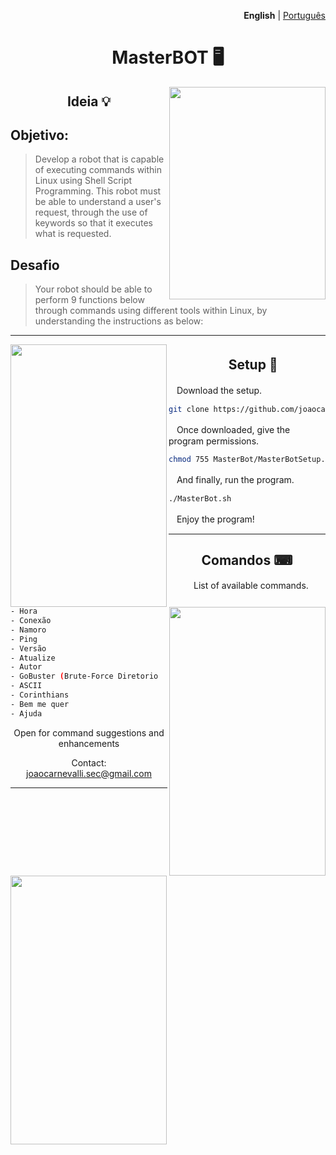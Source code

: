 <p align="right"><strong>English</strong> | <a href="https://github.com/joaocarnevalli/MasterBot/blob/main/README.pt-br.md">Português</a></p>

<div align="center">

# MasterBOT 🖥 </div>

<img src ="https://i.pinimg.com/originals/d7/d6/4e/d7d64eed5d4f58b48886c3cadbb2224b.gif" align="right" width="250px" height="340px">

<div align="center">
  
## Ideia 💡</div>

## **Objetivo:**
> Develop a robot that is capable of executing commands within Linux using Shell Script Programming. This robot must be able to understand a user's request, through the use of keywords so that it executes what is requested.

## **Desafio**
> Your robot should be able to perform 9 functions below through commands using different tools within Linux, by understanding the instructions as below:
           


- - - - - - - - - - - - - - - - - - -

<img src ="https://i.pinimg.com/originals/6b/2a/be/6b2abe877a706e801c49229ef351f30a.gif" align="left" width="250px" height="420px"></div>

<div align="center">

## ㅤSetup 🔌 </div>

ㅤDownload the setup.

```sh
git clone https://github.com/joaocarnevalli/MasterBot
```

ㅤOnce downloaded, give the program permissions.

```sh
chmod 755 MasterBot/MasterBotSetup.sh && sudo MasterBot/MasterBotSetup.sh
```

ㅤAnd finally, run the program.

```sh
./MasterBot.sh
```

ㅤEnjoy the program!
ㅤ
ㅤ
- - - - - - - - - - - - - - - - - - -
<img src ="https://i.pinimg.com/originals/f2/74/6a/f2746ae177a5f4bcb59cf08c8d164b13.gif" align="right" width="250px" height="430px">
<img src ="https://i.pinimg.com/originals/18/ee/0d/18ee0d711fc1b266e65f6a389966d65c.gif" align="left" width="250px" height="430px">

<div align="center">

## Comandos ⌨ </div> 

<div align="center">
 
ㅤList of available commands.</div>

```sh
- Hora
- Conexão
- Namoro
- Ping
- Versão
- Atualize
- Autor
- GoBuster (Brute-Force Diretorio
- ASCII
- Corinthians
- Bem me quer
- Ajuda
```
<div align="center">
Open for command suggestions and enhancements
  
Contact: joaocarnevalli.sec@gmail.com</div>

- - - - - - - - - - - - - - - - - - -
